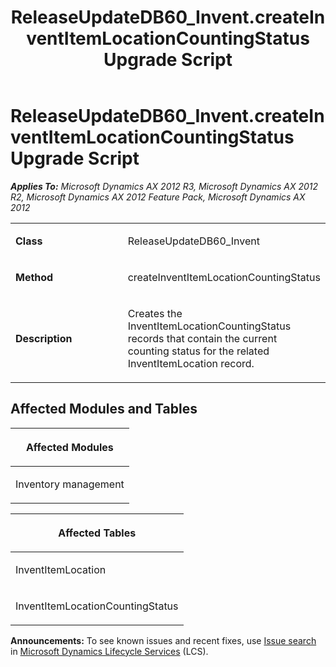 ﻿---
title: ReleaseUpdateDB60_Invent.createInventItemLocationCountingStatus Upgrade Script
TOCTitle: ReleaseUpdateDB60_Invent.createInventItemLocationCountingStatus Upgrade Script
ms:assetid: b02777b4-74e8-c9f8-d5b9-47bc655d9055
ms:mtpsurl: https://msdn.microsoft.com/en-us/library/JJ686597(v=AX.60)
ms:contentKeyID: 49710551
ms.date: 05/18/2015
mtps_version: v=AX.60
---

# ReleaseUpdateDB60\_Invent.createInventItemLocationCountingStatus Upgrade Script 


_**Applies To:** Microsoft Dynamics AX 2012 R3, Microsoft Dynamics AX 2012 R2, Microsoft Dynamics AX 2012 Feature Pack, Microsoft Dynamics AX 2012_

<table>
<colgroup>
<col style="width: 50%" />
<col style="width: 50%" />
</colgroup>
<tbody>
<tr class="odd">
<td><p><strong>Class</strong></p></td>
<td><p>ReleaseUpdateDB60_Invent</p></td>
</tr>
<tr class="even">
<td><p><strong>Method</strong></p></td>
<td><p>createInventItemLocationCountingStatus</p></td>
</tr>
<tr class="odd">
<td><p><strong>Description</strong></p></td>
<td><p>Creates the InventItemLocationCountingStatus records that contain the current counting status for the related InventItemLocation record.</p></td>
</tr>
</tbody>
</table>


## Affected Modules and Tables

<table>
<colgroup>
<col style="width: 100%" />
</colgroup>
<thead>
<tr class="header">
<th><p>Affected Modules</p></th>
</tr>
</thead>
<tbody>
<tr class="odd">
<td><p>Inventory management</p></td>
</tr>
</tbody>
</table>


<table>
<colgroup>
<col style="width: 100%" />
</colgroup>
<thead>
<tr class="header">
<th><p>Affected Tables</p></th>
</tr>
</thead>
<tbody>
<tr class="odd">
<td><p>InventItemLocation</p></td>
</tr>
<tr class="even">
<td><p>InventItemLocationCountingStatus</p></td>
</tr>
</tbody>
</table>

  
**Announcements:** To see known issues and recent fixes, use [Issue search](http://go.microsoft.com/fwlink/?linkid=389258) in [Microsoft Dynamics Lifecycle Services](http://go.microsoft.com/fwlink/?linkid=306505) (LCS).

